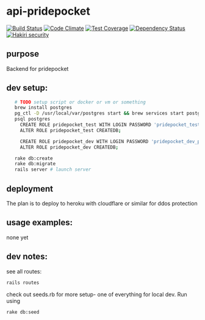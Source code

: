 # api-pridepocket

[![Build Status](https://travis-ci.org/pridePocketDev/api-pridepocket.svg?branch=master)](https://travis-ci.org/pridePocketDev/api-pridepocket)
[![Code Climate](https://codeclimate.com/github/pridePocketDev/api-pridepocket/badges/gpa.svg)](https://codeclimate.com/github/pridePocketDev/api-pridepocket)
[![Test Coverage](https://codeclimate.com/github/pridePocketDev/api-pridepocket/badges/coverage.svg)](https://codeclimate.com/github/pridePocketDev/api-pridepocket/coverage)
[![Dependency Status](https://gemnasium.com/pridePocketDev/api-pridepocket.svg)](https://gemnasium.com/pridePocketDev/api-pridepocket)
[![Hakiri security](https://hakiri.io/github/pridePocketDev/api-pridepocket/master.svg)](https://hakiri.io/github/pridePocketDev/api-pridepocket/master)

## purpose

Backend for pridepocket

## dev setup:

```bash
   # TODO setup script or docker or vm or something
   brew install postgres
   pg_ctl -D /usr/local/var/postgres start && brew services start postgresql
   psql postgres
     CREATE ROLE pridepocket_test WITH LOGIN PASSWORD 'pridepocket_test_pass'
     ALTER ROLE pridepocket_test CREATEDB;

     CREATE ROLE pridepocket_dev WITH LOGIN PASSWORD 'pridepocket_dev_pass';
     ALTER ROLE pridepocket_dev CREATEDB;

   rake db:create
   rake db:migrate
   rails server # launch server
```

## deployment

The plan is to deploy to heroku with cloudflare or similar for ddos protection

## usage examples:

none yet

## dev notes:

see all routes:

```bash
rails routes
```

check out seeds.rb for more setup- one of everything for local dev. Run using

```bash
rake db:seed
```


